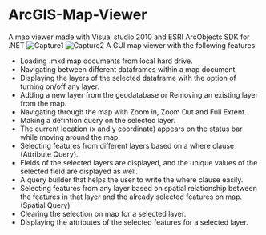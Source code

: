 # ArcGIS-Map-Viewer
A map viewer made with Visual studio 2010 and ESRI ArcObjects SDK for .NET
![Capture1](https://user-images.githubusercontent.com/38498534/126063115-f9c11134-0cac-4a38-8a78-4fe25a2ada8d.PNG)
![Capture2](https://user-images.githubusercontent.com/38498534/126063117-49e52b56-ca3d-4541-8bdf-5835a43a027e.PNG)
A GUI map viewer with the following features:
* Loading .mxd map documents from local hard drive.
* Navigating between different dataframes within a map document.
* Displaying the layers of the selected dataframe with the option of turning on/off any layer.
* Adding a new layer from the geodatabase or Removing an existing layer from the map.
* Navigating through the map with Zoom in, Zoom Out and Full Extent.
* Making a defintion query on the selected layer.
* The current location (x and y coordinate) appears on the status bar while moving around the map.
* Selecting features from different layers based on a where clause (Attribute Query).
* Fields of the selected layers are displayed, and the unique values of the selected field are displayed as well.
* A query builder that helps the user to write the where clause easily.
* Selecting features from any layer based on spatial relationship between the features in that layer and the already selected features on map. (Spatial Query)
* Clearing the selection on map for a selected layer.
* Displaying the attributes of the selected features for a selected layer.
